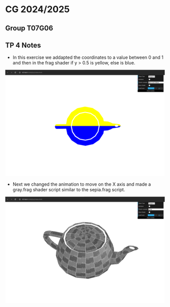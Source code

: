 
# CG 2024/2025

## Group T07G06

## TP 4 Notes

- In this exercise we addapted the coordinates to a value between 0 and 1 and then in the frag shader if y > 0.5 is yellow, else is blue.

![Screenshot 1](tp5/screenshots/cg-t07g06-tp5-1.png)

- Next we changed the animation to move on the X axis and made a gray.frag shader script similar to the sepia.frag script.

![Screenshot 2](tp5/screenshots/cg-t07g06-tp5-2.png)

